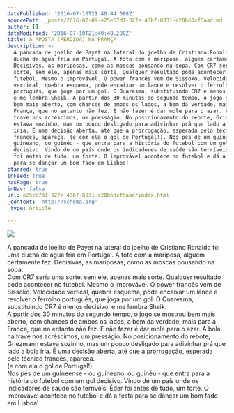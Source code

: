 ```yaml
---
datePublished: '2016-07-10T21:40:44.088Z'
sourcePath: _posts/2016-07-09-e25e67d1-327e-43b7-8831-c20b63cf5aad.md
author: []
dateModified: '2016-07-10T21:40:40.288Z'
title: A APOSTA (PERDIDA) NA FRANÇA
description: >-
  A pancada de joelho de Payet na lateral do joelho de Cristiano Ronaldo foi uma
  ducha de água fria em Portugal. A foto com a mariposa, alguem certamente fez.
  Decisivas, as mariposas, como as moscas pousando na sopa. Com CR7 seria uma
  sorte, sem ele, apenas mais sorte. Qualquer resultado pode acontecer no
  futebol. Mesmo o improvável. O power francês vem de Sissoko. Velocidade
  vertical, quebra esquema, pode encaixar um lance e resolver o ferrolho
  português, que joga por um gol. O Quaresma, substituindo CR7 é menos decisivo,
  e me lembra Sheik. A partir dos 30 minutos do segundo tempo, o jogo se mostrou
  bem mais aberto, com chances de ambos os lados, a bem da verdade, mais para a
  França, que no entanto não fez. E não fazer é dar mole para o azar. A bola na
  trave nos acréscimos, um presságio. No posicionamento do rebote, Griezmann
  estava sozinho, mas um pouco desligado para adivinhar prá que lado a bola
  iria. É uma decisão aberta, até que a prorrogação, esperada pelo técnico
  francês, apareça. (e com ela o gol de Portugal!). Nos pés de um guineense - ou
  guineano, ou guinéu - que entra para a história do futebol com um gol
  decisivo. Vindo de um país onde os indicadores de saúde são terríveis, Éder
  foi antes de tudo, um forte. O improvável acontece no futebol e dá a festa
  para se dançar um bom fado em Lisboa!
starred: true
inFeed: true
hasPage: true
inNav: false
url: e25e67d1-327e-43b7-8831-c20b63cf5aad/index.html
_context: 'http://schema.org'
_type: Article

---
```

![](https://the-grid-user-content.s3-us-west-2.amazonaws.com/74653f49-2010-4e47-8881-2fd46dc69cce.jpg)

A pancada de joelho de Payet na lateral do joelho de Cristiano Ronaldo foi uma ducha de água fria em Portugal. A foto com a mariposa, alguem certamente fez. Decisivas, as mariposas, como as moscas pousando na sopa.  
Com CR7 seria uma sorte, sem ele, apenas mais sorte. Qualquer resultado pode acontecer no futebol. Mesmo o improvável. O power francês vem de Sissoko. Velocidade vertical, quebra esquema, pode encaixar um lance e resolver o ferrolho português, que joga por um gol. O Quaresma, substituindo CR7 é menos decisivo, e me lembra Sheik.  
A partir dos 30 minutos do segundo tempo, o jogo se mostrou bem mais aberto, com chances de ambos os lados, a bem da verdade, mais para a França, que no entanto não fez. E não fazer é dar mole para o azar. A bola na trave nos acréscimos, um presságio. No posicionamento do rebote, Griezmann estava sozinho, mas um pouco desligado para adivinhar prá que lado a bola iria. É uma decisão aberta, até que a prorrogação, esperada pelo técnico francês, apareça.  
(e com ela o gol de Portugal!).  
Nos pés de um guineense - ou guineano, ou guinéu - que entra para a história do futebol com um gol decisivo. Vindo de um país onde os indicadores de saúde são terríveis, Éder foi antes de tudo, um forte. O improvável acontece no futebol e dá a festa para se dançar um bom fado em Lisboa!